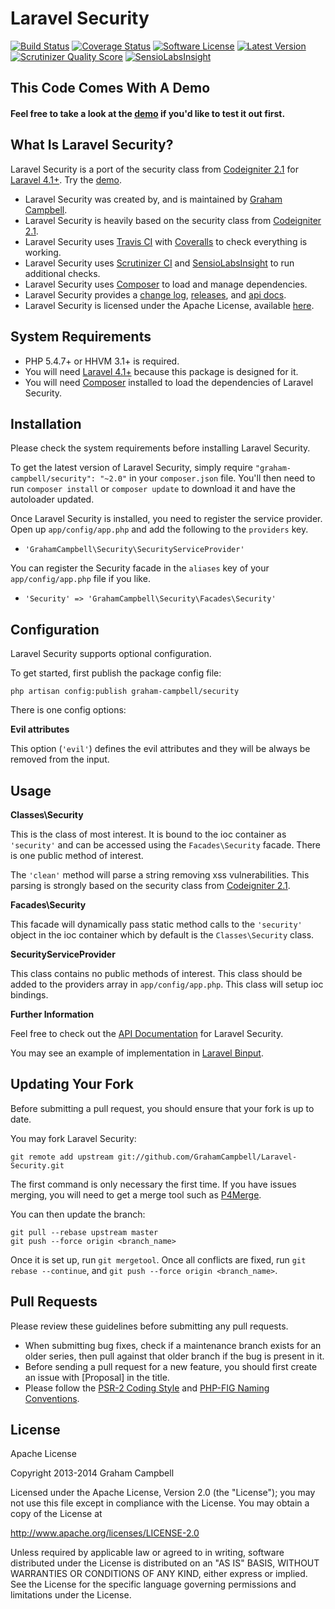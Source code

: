 Laravel Security
================


[![Build Status](https://img.shields.io/travis/GrahamCampbell/Laravel-Security/master.svg)](https://travis-ci.org/GrahamCampbell/Laravel-Security)
[![Coverage Status](https://img.shields.io/coveralls/GrahamCampbell/Laravel-Security/master.svg)](https://coveralls.io/r/GrahamCampbell/Laravel-Security)
[![Software License](https://img.shields.io/badge/license-Apache%202.0-brightgreen.svg)](https://github.com/GrahamCampbell/Laravel-Security/blob/master/LICENSE.md)
[![Latest Version](https://img.shields.io/github/release/GrahamCampbell/Laravel-Security.svg)](https://github.com/GrahamCampbell/Laravel-Security/releases)
[![Scrutinizer Quality Score](https://scrutinizer-ci.com/g/GrahamCampbell/Laravel-Security/badges/quality-score.png?s=e927889c4b3b569c6c078a797d37d8a847ad9106)](https://scrutinizer-ci.com/g/GrahamCampbell/Laravel-Security)
[![SensioLabsInsight](https://insight.sensiolabs.com/projects/b2322c14-a2ef-4074-9b53-1be96faba85c/mini.png)](https://insight.sensiolabs.com/projects/b2322c14-a2ef-4074-9b53-1be96faba85c)


## This Code Comes With A Demo

#### Feel free to take a look at the [demo](http://demo.mineuk.com/) if you'd like to test it out first.


## What Is Laravel Security?

Laravel Security is a port of the security class from [Codeigniter 2.1](http://ellislab.com/codeigniter) for [Laravel 4.1+](http://laravel.com). Try the [demo](http://demo.mineuk.com/).

* Laravel Security was created by, and is maintained by [Graham Campbell](https://github.com/GrahamCampbell).
* Laravel Security is heavily based on the security class from [Codeigniter 2.1](http://ellislab.com/codeigniter).
* Laravel Security uses [Travis CI](https://travis-ci.org/GrahamCampbell/Laravel-Security) with [Coveralls](https://coveralls.io/r/GrahamCampbell/Laravel-Security) to check everything is working.
* Laravel Security uses [Scrutinizer CI](https://scrutinizer-ci.com/g/GrahamCampbell/Laravel-Security) and [SensioLabsInsight](https://insight.sensiolabs.com/projects/b2322c14-a2ef-4074-9b53-1be96faba85c) to run additional checks.
* Laravel Security uses [Composer](https://getcomposer.org) to load and manage dependencies.
* Laravel Security provides a [change log](https://github.com/GrahamCampbell/Laravel-Security/blob/master/CHANGELOG.md), [releases](https://github.com/GrahamCampbell/Laravel-Security/releases), and [api docs](http://grahamcampbell.github.io/Laravel-Security).
* Laravel Security is licensed under the Apache License, available [here](https://github.com/GrahamCampbell/Laravel-Security/blob/master/LICENSE.md).


## System Requirements

* PHP 5.4.7+ or HHVM 3.1+ is required.
* You will need [Laravel 4.1+](http://laravel.com) because this package is designed for it.
* You will need [Composer](https://getcomposer.org) installed to load the dependencies of Laravel Security.


## Installation

Please check the system requirements before installing Laravel Security.

To get the latest version of Laravel Security, simply require `"graham-campbell/security": "~2.0"` in your `composer.json` file. You'll then need to run `composer install` or `composer update` to download it and have the autoloader updated.

Once Laravel Security is installed, you need to register the service provider. Open up `app/config/app.php` and add the following to the `providers` key.

* `'GrahamCampbell\Security\SecurityServiceProvider'`

You can register the Security facade in the `aliases` key of your `app/config/app.php` file if you like.

* `'Security' => 'GrahamCampbell\Security\Facades\Security'`


## Configuration

Laravel Security supports optional configuration.

To get started, first publish the package config file:

    php artisan config:publish graham-campbell/security

There is one config options:

**Evil attributes**

This option (`'evil'`) defines the evil attributes and they will be always be removed from the input.


## Usage

**Classes\Security**

This is the class of most interest. It is bound to the ioc container as `'security'` and can be accessed using the `Facades\Security` facade. There is one public method of interest.

The `'clean'` method will parse a string removing xss vulnerabilities. This parsing is strongly based on the security class from [Codeigniter 2.1](http://ellislab.com/codeigniter).

**Facades\Security**

This facade will dynamically pass static method calls to the `'security'` object in the ioc container which by default is the `Classes\Security` class.

**SecurityServiceProvider**

This class contains no public methods of interest. This class should be added to the providers array in `app/config/app.php`. This class will setup ioc bindings.

**Further Information**

Feel free to check out the [API Documentation](http://grahamcampbell.github.io/Laravel-Security
) for Laravel Security.

You may see an example of implementation in [Laravel Binput](https://github.com/GrahamCampbell/Laravel-Binput).


## Updating Your Fork

Before submitting a pull request, you should ensure that your fork is up to date.

You may fork Laravel Security:

    git remote add upstream git://github.com/GrahamCampbell/Laravel-Security.git

The first command is only necessary the first time. If you have issues merging, you will need to get a merge tool such as [P4Merge](http://perforce.com/product/components/perforce_visual_merge_and_diff_tools).

You can then update the branch:

    git pull --rebase upstream master
    git push --force origin <branch_name>

Once it is set up, run `git mergetool`. Once all conflicts are fixed, run `git rebase --continue`, and `git push --force origin <branch_name>`.


## Pull Requests

Please review these guidelines before submitting any pull requests.

* When submitting bug fixes, check if a maintenance branch exists for an older series, then pull against that older branch if the bug is present in it.
* Before sending a pull request for a new feature, you should first create an issue with [Proposal] in the title.
* Please follow the [PSR-2 Coding Style](https://github.com/php-fig/fig-standards/blob/master/accepted/PSR-2-coding-style-guide.md) and [PHP-FIG Naming Conventions](https://github.com/php-fig/fig-standards/blob/master/bylaws/002-psr-naming-conventions.md).


## License

Apache License

Copyright 2013-2014 Graham Campbell

Licensed under the Apache License, Version 2.0 (the "License");
you may not use this file except in compliance with the License.
You may obtain a copy of the License at

 http://www.apache.org/licenses/LICENSE-2.0

Unless required by applicable law or agreed to in writing, software
distributed under the License is distributed on an "AS IS" BASIS,
WITHOUT WARRANTIES OR CONDITIONS OF ANY KIND, either express or implied.
See the License for the specific language governing permissions and
limitations under the License.
